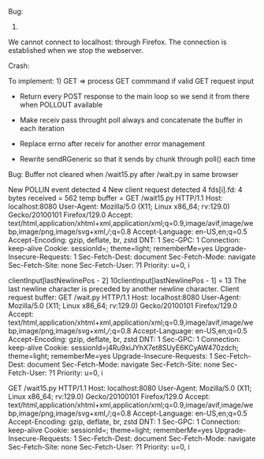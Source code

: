 Bug:

1)
We cannot connect to localhost:<port> through Firefox. The connection is established when we stop the webserver.


Crash:

To implement:
1)
GET => process GET commmand if valid GET request input


  - Return every POST response to the main loop so we send it from there when POLLOUT available

  - Make receiv pass throught poll always and concatenate the buffer in each iteration
  - Replace errno after receiv for another error management

  - Rewrite sendRGeneric so that it sends by chunk through poll() each time

  Bug:
  Buffer not cleared when /wait15.py after /wait.py in same browser

  New POLLIN event detected 4
New client request detected 4
fds[i].fd: 4
bytes received = 562
 temp buffer = GET /wait15.py HTTP/1.1
Host: localhost:8080
User-Agent: Mozilla/5.0 (X11; Linux x86_64; rv:129.0) Gecko/20100101 Firefox/129.0
Accept: text/html,application/xhtml+xml,application/xml;q=0.9,image/avif,image/webp,image/png,image/svg+xml,*/*;q=0.8
Accept-Language: en-US,en;q=0.5
Accept-Encoding: gzip, deflate, br, zstd
DNT: 1
Sec-GPC: 1
Connection: keep-alive
Cookie: sessionId=; theme=light; rememberMe=yes
Upgrade-Insecure-Requests: 1
Sec-Fetch-Dest: document
Sec-Fetch-Mode: navigate
Sec-Fetch-Site: none
Sec-Fetch-User: ?1
Priority: u=0, i


clientInput[lastNewlinePos - 2] 10clientInput[lastNewlinePos - 1] = 13
The last newline character is preceded by another newline character.
Client request buffer: 
GET /wait.py HTTP/1.1
Host: localhost:8080
User-Agent: Mozilla/5.0 (X11; Linux x86_64; rv:129.0) Gecko/20100101 Firefox/129.0
Accept: text/html,application/xhtml+xml,application/xml;q=0.9,image/avif,image/webp,image/png,image/svg+xml,*/*;q=0.8
Accept-Language: en-US,en;q=0.5
Accept-Encoding: gzip, deflate, br, zstd
DNT: 1
Sec-GPC: 1
Connection: keep-alive
Cookie: sessionId=j4Ru9xiJYhX7et8SUyE6KCyAW470zdch; theme=light; rememberMe=yes
Upgrade-Insecure-Requests: 1
Sec-Fetch-Dest: document
Sec-Fetch-Mode: navigate
Sec-Fetch-Site: none
Sec-Fetch-User: ?1
Priority: u=0, i

GET /wait15.py HTTP/1.1
Host: localhost:8080
User-Agent: Mozilla/5.0 (X11; Linux x86_64; rv:129.0) Gecko/20100101 Firefox/129.0
Accept: text/html,application/xhtml+xml,application/xml;q=0.9,image/avif,image/webp,image/png,image/svg+xml,*/*;q=0.8
Accept-Language: en-US,en;q=0.5
Accept-Encoding: gzip, deflate, br, zstd
DNT: 1
Sec-GPC: 1
Connection: keep-alive
Cookie: sessionId=; theme=light; rememberMe=yes
Upgrade-Insecure-Requests: 1
Sec-Fetch-Dest: document
Sec-Fetch-Mode: navigate
Sec-Fetch-Site: none
Sec-Fetch-User: ?1
Priority: u=0, i
